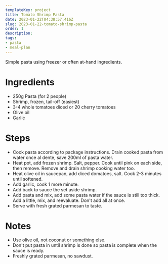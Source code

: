 ```yaml
---
templateKey: project
title: Tomato Shrimp Pasta
date: 2023-01-22T04:38:57.416Z
slug: 2023-01-22-tomato-shrimp-pasta
order: 1
description:
tags:
- pasta
- meal-plan
---
```


Simple pasta using freezer or often at-hand ingredients.

# Ingredients

- 250g Pasta (for 2 people)
- Shrimp, frozen, tail-off (easiest)
- 3-4 whole tomatoes diced or 20 cherry tomatoes
- Olive oil
- Garlic

# Steps

- Cook pasta according to package instructions. Drain cooked pasta from water once al dente, save 200ml of pasta water.
- Heat pot, add frozen shrimp. Salt, pepper. Cook until pink on each side, then remove. Remove and drain shrimp cooking water too.
- Heat olive oil in saucepan, add diced domatoes, salt. Cook 2-3 minutes until softened.
- Add garlic, cook 1 more minute.
- Add back to sauce the set aside shrimp.
- Add pasta and mix, add some pasta water if the sauce is still too thick. Add a little, mix, and reevaluate. Don't add all at once.
- Serve with fresh grated parmesan to taste.

# Notes
- Use olive oil, not coconut or something else.
- Don't put pasta in until shrimp is done so pasta is complete when the sauce is ready.
- Freshly grated parmesan, no sawdust.
